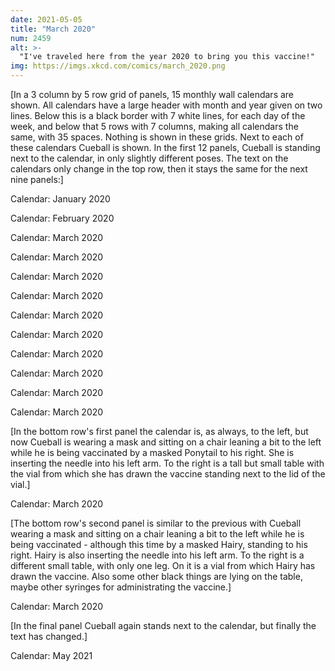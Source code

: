 ```yaml
---
date: 2021-05-05
title: "March 2020"
num: 2459
alt: >-
  "I've traveled here from the year 2020 to bring you this vaccine!"
img: https://imgs.xkcd.com/comics/march_2020.png
---
```

[In a 3 column by 5 row grid of panels, 15 monthly wall calendars are shown. All calendars have a large header with month and year given on two lines. Below this is a black border with 7 white lines, for each day of the week, and below that 5 rows with 7 columns, making all calendars the same, with 35 spaces. Nothing is shown in these grids. Next to each of these calendars Cueball is shown. In the first 12 panels, Cueball is standing next to the calendar, in only slightly different poses. The text on the calendars only change in the top row, then it stays the same for the next nine panels:]

Calendar: January 2020

Calendar: February 2020

Calendar: March 2020

Calendar: March 2020

Calendar: March 2020

Calendar: March 2020

Calendar: March 2020

Calendar: March 2020

Calendar: March 2020

Calendar: March 2020

Calendar: March 2020

Calendar: March 2020

[In the bottom row's first panel the calendar is, as always, to the left, but now Cueball is wearing a mask and sitting on a chair leaning a bit to the left while he is being vaccinated by a masked Ponytail to his right. She is inserting the needle into his left arm. To the right is a tall but small table with the vial from which she has drawn the vaccine standing next to the lid of the vial.]

Calendar: March 2020

[The bottom row's second panel is similar to the previous with Cueball wearing a mask and sitting on a chair leaning a bit to the left while he is being vaccinated - although this time by a masked Hairy, standing to his right. Hairy is also inserting the needle into his left arm. To the right is a different small table, with only one leg. On it is a vial from which Hairy has drawn the vaccine. Also some other black things are lying on the table, maybe other syringes for administrating the vaccine.]

Calendar: March 2020

[In the final panel Cueball again stands next to the calendar, but finally the text has changed.]

Calendar: May 2021